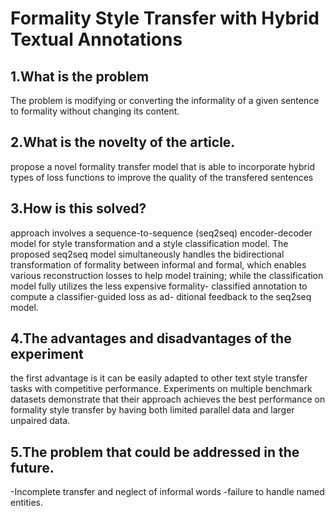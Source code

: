 # Formality Style Transfer with Hybrid Textual Annotations

## 1.What is the problem

The problem is modifying or converting the informality of a given sentence to formality without changing its content.

## 2.What is the novelty of the article.
propose a novel formality transfer model that is able to incorporate hybrid types of loss functions to improve the quality of the transfered sentences
## 3.How is this solved?
approach involves a sequence-to-sequence (seq2seq) encoder-decoder model for style transformation and a style classification model. The proposed seq2seq model simultaneously handles the bidirectional transformation of formality between informal and formal, which enables various reconstruction losses to help model training; while the classification model fully utilizes the less expensive formality- classified annotation to compute a classifier-guided loss as ad- ditional feedback to the seq2seq model.

## 4.The advantages and disadvantages of the experiment
the first advantage is it can be easily adapted to other text style transfer tasks with competitive performance. Experiments on multiple benchmark datasets demonstrate that their approach achieves the best performance on formality style transfer by having both limited parallel data and larger unpaired data.

## 5.The problem that could be addressed in the future.
-Incomplete transfer and neglect of informal words
-failure to handle named entities.

